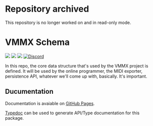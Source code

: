 # Repository archived

This repository is no longer worked on and in read-only mode.

# VMMX Schema

[![](https://img.shields.io/github/issues/wintergatan-community/vmmx-schema)](https://github.com/wintergatan-community/vmmx-schema/issues)
[![](https://img.shields.io/github/issues-pr/wintergatan-community/vmmx-schema)](https://github.com/wintergatan-community/vmmx-schema/pulls)
[![](https://img.shields.io/badge/contribute-info-blue?style=flat-square)](https://github.com/wintergatan-community/vmmx-schema/blob/master/CONTRIBUTING.md)
[![Discord](https://img.shields.io/badge/Discord-join-7289DA?logo=discord&style=flat-square)](https://discord.gg/rMK6DFT)

In this repo, the core data structure that's used by the VMMX project is defined. It will be used by the online programmer, the MIDI exporter, persistence API, whatever we'll come up with, basically. It's important.

## Ducumentation

Documentation is avaiable on [GitHub Pages](https://wintergatan-community.github.io/vmmx-schema/).

[Typedoc](https://typedoc.org/) can be used to generate API/Type documentation for this package.
